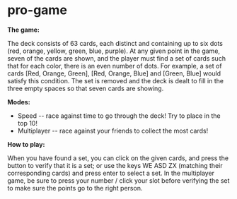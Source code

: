 pro-game
========
**The game:**

The deck consists of 63 cards, each distinct and containing up to six dots (red, orange, yellow, green, blue, purple). At any given point in the game, seven of the cards are shown, and the player must find a set of cards such that for each color, there is an even number of dots. For example, a set of cards [Red, Orange, Green], [Red, Orange, Blue] and [Green, Blue] would satisfy this condition. The set is removed and the deck is dealt to fill in the three empty spaces so that seven cards are showing.

**Modes:**
- Speed -- race against time to go through the deck! Try to place in the top 10!
- Multiplayer -- race against your friends to collect the most cards!

**How to play:**

When you have found a set, you can click on the given cards, and press the button to verify that it is a set; or use the keys WE ASD ZX (matching their corresponding cards) and press enter to select a set. In the multiplayer game, be sure to press your number / click your slot before verifying the set to make sure the points go to the right person.
